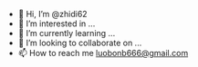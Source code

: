 - 👋 Hi, I’m @zhidi62
- 👀 I’m interested in ...
- 🌱 I’m currently learning ...
- 💞️ I’m looking to collaborate on ...
- 📫 How to reach me luobonb666@gmail.com

<!---
zhidi62/zhidi62 is a ✨ special ✨ repository because its `README.md` (this file) appears on your GitHub profile.
You can click the Preview link to take a look at your changes.
--->
